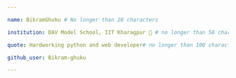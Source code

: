```yaml
---

name: BikramGhuku # No longer than 28 characters

institution: DAV Model School, IIT Kharagpur 🚩 # no longer than 58 characters

quote: Hardworking python and web developer# no longer than 100 characters, avoid using quotes(") to guarantee the format remains the same.

github_user: Bikram-ghuku

---
```

